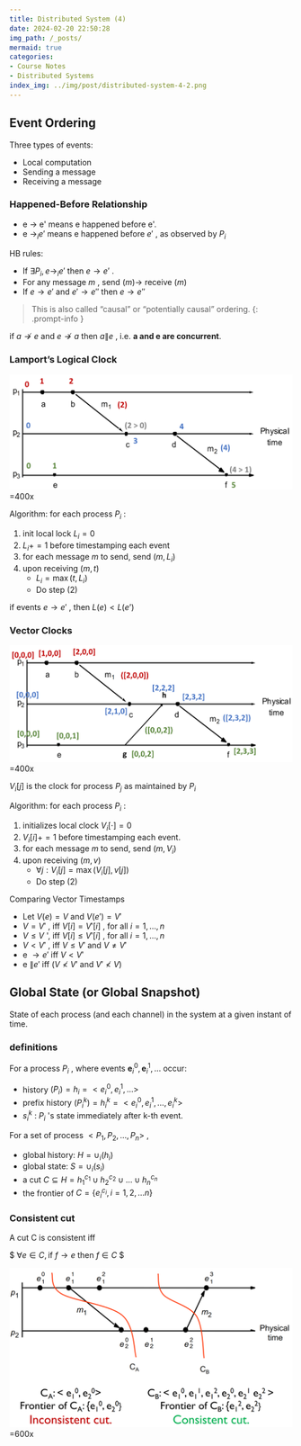 ```yaml
---
title: Distributed System (4)
date: 2024-02-20 22:50:28
img_path: /_posts/
mermaid: true
categories:
- Course Notes
- Distributed Systems
index_img: ../img/post/distributed-system-4-2.png
---
```


## Event Ordering

Three types of events:

- Local computation
- Sending a message
- Receiving a message

### Happened-Before Relationship

- e $\rightarrow$ e' means e happened before e'.
- e $\rightarrow_i e'$ means e happened before $e'$ , as observed by $P_{i}$ 

HB rules:

- If $\exists P_{i}, e \rightarrow_{i} e'$ then $e \rightarrow e'$ .
- For any message $m$ , send $(m) \rightarrow$ receive $(m)$ 
- If $e \rightarrow e'$ and $e' \rightarrow e''$ then $e \rightarrow e''$ 

> This is also called “causal” or “potentially causal” ordering.
{: .prompt-info }

if $a \nrightarrow e$ and $e \nrightarrow a$ then $a \| e$ , i.e. **a and e are concurrent**.

### Lamport’s Logical Clock

![](../img/post/distributed-system-4.png)=400x

Algorithm: for each process $P_i$ :

1. init local lock $L_i = 0$ 
2. $L_i += 1$ before timestamping each event
3. for each message $m$ to send, send $(m,L_i)$ 
4. upon receiving $(m,t)$ 
   - $L_i = \max(t, L_i)$ 
   - Do step (2)

if events $e \to e'$ , then $L(e) < L(e’)$ 

### Vector Clocks

![](../img/post/distributed-system-4-1.png)=400x

$V_i[j]$ is the clock for process $P_j$ as maintained by $P_i$

Algorithm: for each process $P_i$ :

1. initializes local clock $V_i[\cdot] = 0$ 
2. $V_i[i] += 1$ before timestamping each event.
3. for each message $m$ to send, send $(m, V_i)$ 
4. upon receiving $(m, v)$ 
   - $\forall j : V_i[j] = \max(V_i[j], v[j])$ 
   - Do step (2)

Comparing Vector Timestamps

- Let $V(e)=V$ and $V\left(e'\right)=V'$ 
- $V=V'$ , iff $V[i]=V'[i]$ , for all $i=1, \ldots, n$ 
- $V \leq V$ ', iff $V[i] \leq V'[i]$ , for all $i=1, \ldots, n$ 
- $V<V'$ , iff $V \leq V'$ and $V \neq V'$ 
- e $\rightarrow e'$ iff $V<V'$ 
- e $\| e'$ iff $\left(V \nless V'\right.$ and $\left.V' \nless V\right)$ 

## Global State (or Global Snapshot)

State of each process (and each channel) in the system at a
given instant of time.

### definitions

For a process $P_{i}$ ,
where events $\mathbf{e}_i^0, \mathbf{e}_i^1, \ldots$ occur:

- history $(P_i) = h_i = <e_i^0, e_i^1, \ldots>$ 
- prefix history $(P_i^k) = h_i^k = <e_i^0, e_i^1, \ldots, e_i^k>$ 
- $s_i^k$ : $P_i$ 's state immediately after k-th event.

For a set of process $<P_1, P_2, \ldots, P_n>$ ,

- global history: $H=\cup_i\left(h_i\right)$ 
- global state: $S=\cup_i\left(s_i\right)$ 
- a cut $C \subseteq H=h_1^{c_1} \cup h_2^{c_2} \cup \ldots \cup h_n^{c_n}$ 
- the frontier of $C=\{e_i^{c_i}, i=1,2, \ldots n\}$ 

### Consistent cut

A cut C is consistent iff

$ $\forall e \in  C,  \text{if } f\to e \text{ then } f \in C$ $

![](../img/post/distributed-system-4-2.png)=600x